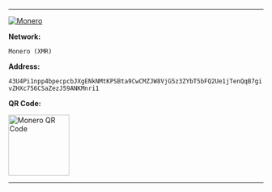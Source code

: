 
---

[![Monero](https://img.shields.io/badge/Monero-F60?logo=monero&logoColor=fff)](#)

**Network:**  

`Monero (XMR)`

**Address:**  

`43U4Pi1npp4bpecpcbJXgENkNMtKPSBta9CwCMZJW8VjG5z3ZYbT5bFQ2Ue1jTenQqB7givZHXc756CSaZezJ59ANKMnri1`

**QR Code:**  

<img src="https://api.qrserver.com/v1/create-qr-code/?size=300x300&data=43U4Pi1npp4bpecpcbJXgENkNMtKPSBta9CwCMZJW8VjG5z3ZYbT5bFQ2Ue1jTenQqB7givZHXc756CSaZezJ59ANKMnri1" alt="Monero QR Code" width="120"/>

--- 
